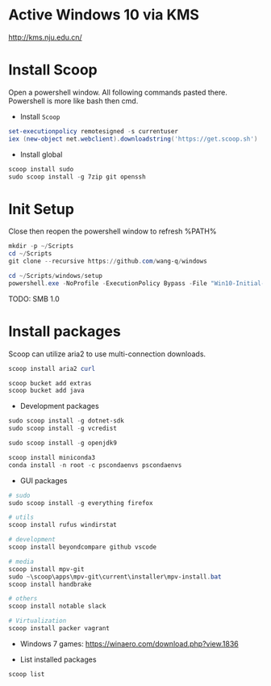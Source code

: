 # Active Windows 10 via KMS

http://kms.nju.edu.cn/

# Install Scoop

Open a powershell window. All following commands pasted there.
Powershell is more like bash then cmd.

* Install `Scoop`

```ps1
set-executionpolicy remotesigned -s currentuser
iex (new-object net.webclient).downloadstring('https://get.scoop.sh')

```

* Install global

```ps1
scoop install sudo
sudo scoop install -g 7zip git openssh

```

# Init Setup

Close then reopen the powershell window to refresh %PATH%

```ps1
mkdir -p ~/Scripts
cd ~/Scripts
git clone --recursive https://github.com/wang-q/windows

cd ~/Scripts/windows/setup
powershell.exe -NoProfile -ExecutionPolicy Bypass -File "Win10-Initial-Setup-Script/Win10.ps1" -include "Win10-Initial-Setup-Script/Win10.psm1" -preset "Default.preset"

```

TODO: SMB 1.0

# Install packages

Scoop can utilize aria2 to use multi-connection downloads.

```ps1
scoop install aria2 curl

scoop bucket add extras
scoop bucket add java

```

* Development packages

```ps1
sudo scoop install -g dotnet-sdk
sudo scoop install -g vcredist

sudo scoop install -g openjdk9

scoop install miniconda3
conda install -n root -c pscondaenvs pscondaenvs

```

* GUI packages

```ps1
# sudo
sudo scoop install -g everything firefox

# utils
scoop install rufus windirstat

# development
scoop install beyondcompare github vscode

# media
scoop install mpv-git
sudo ~\scoop\apps\mpv-git\current\installer\mpv-install.bat
scoop install handbrake

# others
scoop install notable slack

# Virtualization
scoop install packer vagrant

```

* Windows 7 games: https://winaero.com/download.php?view.1836

* List installed packages

```ps1
scoop list

```
